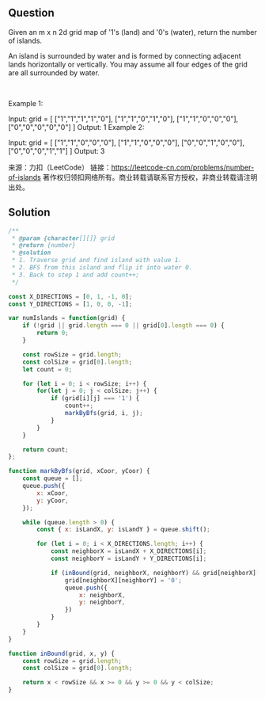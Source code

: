 ## Question
Given an m x n 2d grid map of '1's (land) and '0's (water), return the number of islands.

An island is surrounded by water and is formed by connecting adjacent lands horizontally or vertically. You may assume all four edges of the grid are all surrounded by water.

 

Example 1:

Input: grid = [
  ["1","1","1","1","0"],
  ["1","1","0","1","0"],
  ["1","1","0","0","0"],
  ["0","0","0","0","0"]
]
Output: 1
Example 2:

Input: grid = [
  ["1","1","0","0","0"],
  ["1","1","0","0","0"],
  ["0","0","1","0","0"],
  ["0","0","0","1","1"]
]
Output: 3

来源：力扣（LeetCode）
链接：https://leetcode-cn.com/problems/number-of-islands
著作权归领扣网络所有。商业转载请联系官方授权，非商业转载请注明出处。

## Solution
```javascript
/**
 * @param {character[][]} grid
 * @return {number}
 * @solution
 * 1. Traverse grid and find island with value 1. 
 * 2. BFS from this island and flip it into water 0.
 * 3. Back to step 1 and add count++;
 */

const X_DIRECTIONS = [0, 1, -1, 0];
const Y_DIRECTIONS = [1, 0, 0, -1];

var numIslands = function(grid) {
    if (!grid || grid.length === 0 || grid[0].length === 0) {
        return 0;
    }

    const rowSize = grid.length;
    const colSize = grid[0].length;
    let count = 0;

    for (let i = 0; i < rowSize; i++) {
        for(let j = 0; j < colSize; j++) {
            if (grid[i][j] === '1') {
                count++;
                markByBfs(grid, i, j);
            } 
        }
    }

    return count;
};

function markByBfs(grid, xCoor, yCoor) {
    const queue = [];
    queue.push({
        x: xCoor,
        y: yCoor,
    });

    while (queue.length > 0) {
        const { x: isLandX, y: isLandY } = queue.shift();

        for (let i = 0; i < X_DIRECTIONS.length; i++) {
            const neighborX = isLandX + X_DIRECTIONS[i];
            const neighborY = isLandY + Y_DIRECTIONS[i];

            if (inBound(grid, neighborX, neighborY) && grid[neighborX][neighborY] === '1') {
                grid[neighborX][neighborY] = '0';
                queue.push({
                    x: neighborX,
                    y: neighborY,
                })
            }
        }
    }
}

function inBound(grid, x, y) {
    const rowSize = grid.length;
    const colSize = grid[0].length;

    return x < rowSize && x >= 0 && y >= 0 && y < colSize;
}
```